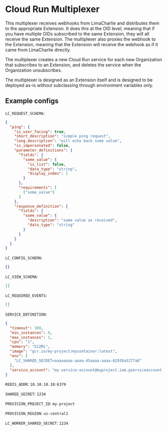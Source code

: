 # Cloud Run Multiplexer

This multiplexer receives webhooks from LimaCharlie and distributes them to the appropriate Extension.
It does this at the OID level, meaning that if you have multiple OIDs subscribed to the same Extension, they will all receive the same Extension.
The multiplexer also proxies the webhook to the Extension, meaning that the Extension will receive the webhook as if it came from LimaCharlie directly.

The multiplexer creates a new Cloud Run service for each new Organization that subscribes to an Extension, and deletes the service when the Organization unsubscribes.

The multiplexer is designed as an Extension itself and is designed to be deployed as-is without subclassing through environment variables only.

## Example configs

`LC_REQUEST_SCHEMA`:

```json
{
  "ping": {
    "is_user_facing": true,
    "short_description": "simple ping request",
    "long_description": "will echo back some value",
    "is_impersonated": false,
    "parameter_definitions": {
      "fields": {
        "some_value": {
          "is_list": false,
          "data_type": "string",
          "display_index": 1
        }
      },
      "requirements": [
        ["some_value"]
      ]
    },
    "response_definition": {
      "fields": {
        "some_value": {
          "description": "same value as received",
          "data_type": "string"
        }
      }
    }
  }
}
```

`LC_CONFIG_SCHEMA`:

```json
{}
```

`LC_VIEW_SCHEMA`:

```json
[]
```

`LC_REQUIRED_EVENTS`:

```json
[]
```

`SERVICE_DEFINITION`:

```json
{
  "timeout": 300,
  "min_instances": 0,
  "max_instances": 1,
  "cpu": "1",
  "memory": "512Mi",
  "image": "gcr.io/my-project/mycontainer:latest",
  "env": [
    "LC_SHARED_SECRET=aaaaaaaa-aaaa-45aaaa-aaaa-62938a5277a8"
  ],
  "service_account": "my-service-account@myproject.iam.gserviceaccount.com"
}
```

`REDIS_ADDR`: `10.10.10.10:6379`

`SHARED_SECRET`: `1234`

`PROVISION_PROJECT_ID`: `my-project`

`PROVISION_REGION`: `us-central1`

`LC_WORKER_SHARED_SECRET`: `1234`